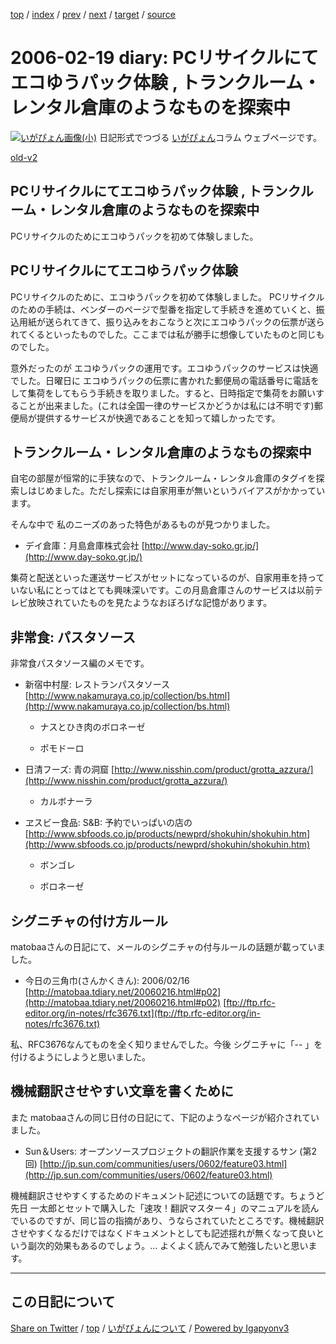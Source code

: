 [top](../index.html) 
 / [index](index.html) 
 / [prev](ig060216.html) 
 / [next](ig060221.html) 
 / [target](https://igapyon.github.io/diary/2006/ig060219.html) 
 / [source](https://github.com/igapyon/diary/blob/gh-pages/2006/ig060219.src.md) 

2006-02-19 diary: PCリサイクルにてエコゆうパック体験 , トランクルーム・レンタル倉庫のようなものを探索中
=====================================================================================================
[![いがぴょん画像(小)](https://igapyon.github.io/diary/images/iga200306s.jpg "いがぴょん")](https://igapyon.github.io/diary/memo/memoigapyon.html) 日記形式でつづる [いがぴょん](https://igapyon.github.io/diary/memo/memoigapyon.html)コラム ウェブページです。

[old-v2](ig060219-orig.html)

## PCリサイクルにてエコゆうパック体験 , トランクルーム・レンタル倉庫のようなものを探索中

PCリサイクルのためにエコゆうパックを初めて体験しました。


## PCリサイクルにてエコゆうパック体験

PCリサイクルのために、エコゆうパックを初めて体験しました。
PCリサイクルのための手続は、ベンダーのページで型番を指定して手続きを進めていくと、振込用紙が送られてきて、振り込みをおこなうと次にエコゆうパックの伝票が送られてくるといったものでした。ここまでは私が勝手に想像していたものと同じものでした。

意外だったのが エコゆうパックの運用です。エコゆうパックのサービスは快適でした。日曜日に エコゆうパックの伝票に書かれた郵便局の電話番号に電話をして集荷をしてもらう手続きを取りました。すると、日時指定で集荷をお願いすることが出来ました。(これは全国一律のサービスかどうかは私には不明です)郵便局が提供するサービスが快適であることを知って嬉しかったです。

## トランクルーム・レンタル倉庫のようなもの探索中

自宅の部屋が恒常的に手狭なので、トランクルーム・レンタル倉庫のタグイを探索しはじめました。ただし探索には自家用車が無いというバイアスがかかっています。

そんな中で 私のニーズのあった特色があるものが見つかりました。

* デイ倉庫：月島倉庫株式会社
  [http://www.day-soko.gr.jp/](http://www.day-soko.gr.jp/)

集荷と配送といった運送サービスがセットになっているのが、自家用車を持っていない私にとってはとても興味深いです。この月島倉庫さんのサービスは以前テレビ放映されていたものを見たようなおぼろげな記憶があります。

## 非常食: パスタソース

非常食パスタソース編のメモです。

* 新宿中村屋: レストランパスタソース
  [http://www.nakamuraya.co.jp/collection/bs.html](http://www.nakamuraya.co.jp/collection/bs.html)
  
  * ナスとひき肉のボロネーゼ
    
  * ポモドーロ
  

  
* 日清フーズ: 青の洞窟
  [http://www.nisshin.com/product/grotta_azzura/](http://www.nisshin.com/product/grotta_azzura/)
  
  * カルボナーラ
  

  
* ヱスビー食品: S&B: 予約でいっぱいの店の
  [http://www.sbfoods.co.jp/products/newprd/shokuhin/shokuhin.htm](http://www.sbfoods.co.jp/products/newprd/shokuhin/shokuhin.htm)
  
  * ボンゴレ
    
  * ボロネーゼ
  

## シグニチャの付け方ルール

matobaaさんの日記にて、メールのシグニチャの付与ルールの話題が載っていました。

* 今日の三角巾(さんかくきん): 2006/02/16
  [http://matobaa.tdiary.net/20060216.html#p02](http://matobaa.tdiary.net/20060216.html#p02)
  [ftp://ftp.rfc-editor.org/in-notes/rfc3676.txt](ftp://ftp.rfc-editor.org/in-notes/rfc3676.txt)

私、RFC3676なんてものを全く知りませんでした。今後 シグニチャに「-- 」を付けるようにしようと思いました。

## 機械翻訳させやすい文章を書くために

また matobaaさんの同じ日付の日記にて、下記のようなページが紹介されていました。

* Sun＆Users: オープンソースプロジェクトの翻訳作業を支援するサン (第2回)
  [http://jp.sun.com/communities/users/0602/feature03.html](http://jp.sun.com/communities/users/0602/feature03.html)

機械翻訳させやすくするためのドキュメント記述についての話題です。ちょうど先日 一太郎とセットで購入した「速攻！翻訳マスター４」のマニュアルを読んでいるのですが、同じ旨の指摘があり、うならされていたところです。機械翻訳させやすくなるだけではなくドキュメントとしても記述揺れが無くなって良いという副次的効果もあるのでしょう。… よくよく読んでみて勉強したいと思います。


----------------------------------------------------------------------------------------------------

## この日記について

[Share on Twitter](https://twitter.com/intent/tweet?hashtags=igapyon%2Cdiary%2C%E3%81%84%E3%81%8C%E3%81%B4%E3%82%87%E3%82%93&text=PC%E3%83%AA%E3%82%B5%E3%82%A4%E3%82%AF%E3%83%AB%E3%81%AB%E3%81%A6%E3%82%A8%E3%82%B3%E3%82%86%E3%81%86%E3%83%91%E3%83%83%E3%82%AF%E4%BD%93%E9%A8%93+%2C+%E3%83%88%E3%83%A9%E3%83%B3%E3%82%AF%E3%83%AB%E3%83%BC%E3%83%A0%E3%83%BB%E3%83%AC%E3%83%B3%E3%82%BF%E3%83%AB%E5%80%89%E5%BA%AB%E3%81%AE%E3%82%88%E3%81%86%E3%81%AA%E3%82%82%E3%81%AE%E3%82%92%E6%8E%A2%E7%B4%A2%E4%B8%AD&url=https%3A%2F%2Figapyon.github.io%2Fdiary%2F2006%2Fig060219.html) / [top](../index.html) / [いがぴょんについて](https://igapyon.github.io/diary/memo/memoigapyon.html) / [Powered by Igapyonv3](https://github.com/igapyon/igapyonv3)
